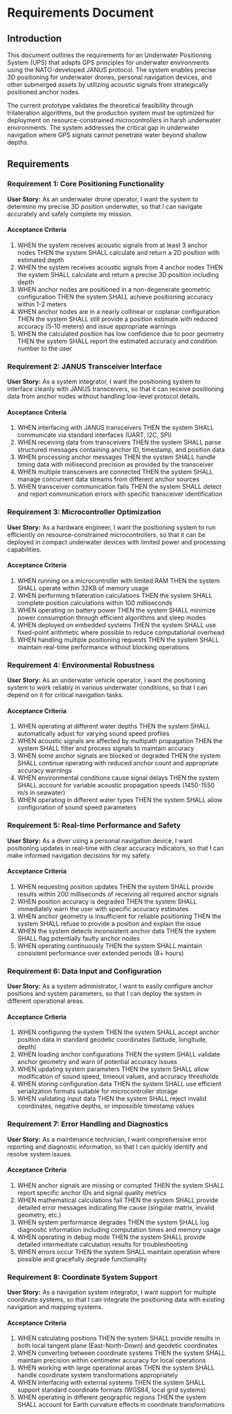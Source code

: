 # Requirements Document

## Introduction

This document outlines the requirements for an Underwater Positioning System (UPS) that adapts GPS principles for underwater environments using the NATO-developed JANUS protocol. The system enables precise 3D positioning for underwater drones, personal navigation devices, and other submerged assets by utilizing acoustic signals from strategically positioned anchor nodes.

The current prototype validates the theoretical feasibility through trilateration algorithms, but the production system must be optimized for deployment on resource-constrained microcontrollers in harsh underwater environments. The system addresses the critical gap in underwater navigation where GPS signals cannot penetrate water beyond shallow depths.

## Requirements

### Requirement 1: Core Positioning Functionality

**User Story:** As an underwater drone operator, I want the system to determine my precise 3D position underwater, so that I can navigate accurately and safely complete my mission.

#### Acceptance Criteria

1. WHEN the system receives acoustic signals from at least 3 anchor nodes THEN the system SHALL calculate and return a 2D position with estimated depth
2. WHEN the system receives acoustic signals from 4 anchor nodes THEN the system SHALL calculate and return a precise 3D position including depth
3. WHEN anchor nodes are positioned in a non-degenerate geometric configuration THEN the system SHALL achieve positioning accuracy within 1-2 meters
4. WHEN anchor nodes are in a nearly collinear or coplanar configuration THEN the system SHALL still provide a position estimate with reduced accuracy (5-10 meters) and issue appropriate warnings
5. WHEN the calculated position has low confidence due to poor geometry THEN the system SHALL report the estimated accuracy and condition number to the user

### Requirement 2: JANUS Transceiver Interface

**User Story:** As a system integrator, I want the positioning system to interface cleanly with JANUS transceivers, so that it can receive positioning data from anchor nodes without handling low-level protocol details.

#### Acceptance Criteria

1. WHEN interfacing with JANUS transceivers THEN the system SHALL communicate via standard interfaces (UART, I2C, SPI)
2. WHEN receiving data from transceivers THEN the system SHALL parse structured messages containing anchor ID, timestamp, and position data
3. WHEN processing anchor messages THEN the system SHALL handle timing data with millisecond precision as provided by the transceiver
4. WHEN multiple transceivers are connected THEN the system SHALL manage concurrent data streams from different anchor sources
5. WHEN transceiver communication fails THEN the system SHALL detect and report communication errors with specific transceiver identification

### Requirement 3: Microcontroller Optimization

**User Story:** As a hardware engineer, I want the positioning system to run efficiently on resource-constrained microcontrollers, so that it can be deployed in compact underwater devices with limited power and processing capabilities.

#### Acceptance Criteria

1. WHEN running on a microcontroller with limited RAM THEN the system SHALL operate within 32KB of memory usage
2. WHEN performing trilateration calculations THEN the system SHALL complete position calculations within 100 milliseconds
3. WHEN operating on battery power THEN the system SHALL minimize power consumption through efficient algorithms and sleep modes
4. WHEN deployed on embedded systems THEN the system SHALL use fixed-point arithmetic where possible to reduce computational overhead
5. WHEN handling multiple positioning requests THEN the system SHALL maintain real-time performance without blocking operations

### Requirement 4: Environmental Robustness

**User Story:** As an underwater vehicle operator, I want the positioning system to work reliably in various underwater conditions, so that I can depend on it for critical navigation tasks.

#### Acceptance Criteria

1. WHEN operating at different water depths THEN the system SHALL automatically adjust for varying sound speed profiles
2. WHEN acoustic signals are affected by multipath propagation THEN the system SHALL filter and process signals to maintain accuracy
3. WHEN some anchor signals are blocked or degraded THEN the system SHALL continue operating with reduced anchor count and appropriate accuracy warnings
4. WHEN environmental conditions cause signal delays THEN the system SHALL account for variable acoustic propagation speeds (1450-1550 m/s in seawater)
5. WHEN operating in different water types THEN the system SHALL allow configuration of sound speed parameters

### Requirement 5: Real-time Performance and Safety

**User Story:** As a diver using a personal navigation device, I want positioning updates in real-time with clear accuracy indicators, so that I can make informed navigation decisions for my safety.

#### Acceptance Criteria

1. WHEN requesting position updates THEN the system SHALL provide results within 200 milliseconds of receiving all required anchor signals
2. WHEN position accuracy is degraded THEN the system SHALL immediately warn the user with specific accuracy estimates
3. WHEN anchor geometry is insufficient for reliable positioning THEN the system SHALL refuse to provide a position and explain the issue
4. WHEN the system detects inconsistent anchor data THEN the system SHALL flag potentially faulty anchor nodes
5. WHEN operating continuously THEN the system SHALL maintain consistent performance over extended periods (8+ hours)

### Requirement 6: Data Input and Configuration

**User Story:** As a system administrator, I want to easily configure anchor positions and system parameters, so that I can deploy the system in different operational areas.

#### Acceptance Criteria

1. WHEN configuring the system THEN the system SHALL accept anchor position data in standard geodetic coordinates (latitude, longitude, depth)
2. WHEN loading anchor configurations THEN the system SHALL validate anchor geometry and warn of potential accuracy issues
3. WHEN updating system parameters THEN the system SHALL allow modification of sound speed, timeout values, and accuracy thresholds
4. WHEN storing configuration data THEN the system SHALL use efficient serialization formats suitable for microcontroller storage
5. WHEN validating input data THEN the system SHALL reject invalid coordinates, negative depths, or impossible timestamp values

### Requirement 7: Error Handling and Diagnostics

**User Story:** As a maintenance technician, I want comprehensive error reporting and diagnostic information, so that I can quickly identify and resolve system issues.

#### Acceptance Criteria

1. WHEN anchor signals are missing or corrupted THEN the system SHALL report specific anchor IDs and signal quality metrics
2. WHEN mathematical calculations fail THEN the system SHALL provide detailed error messages indicating the cause (singular matrix, invalid geometry, etc.)
3. WHEN system performance degrades THEN the system SHALL log diagnostic information including computation times and memory usage
4. WHEN operating in debug mode THEN the system SHALL provide detailed intermediate calculation results for troubleshooting
5. WHEN errors occur THEN the system SHALL maintain operation where possible and gracefully degrade functionality

### Requirement 8: Coordinate System Support

**User Story:** As a navigation system integrator, I want support for multiple coordinate systems, so that I can integrate the positioning data with existing navigation and mapping systems.

#### Acceptance Criteria

1. WHEN calculating positions THEN the system SHALL provide results in both local tangent plane (East-North-Down) and geodetic coordinates
2. WHEN converting between coordinate systems THEN the system SHALL maintain precision within centimeter accuracy for local operations
3. WHEN working with large operational areas THEN the system SHALL handle coordinate system transformations appropriately
4. WHEN interfacing with external systems THEN the system SHALL support standard coordinate formats (WGS84, local grid systems)
5. WHEN operating in different geographic regions THEN the system SHALL account for Earth curvature effects in coordinate transformations